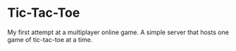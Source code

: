 Tic-Tac-Toe
===========

My first attempt at a multiplayer online game. A simple server that hosts one game of tic-tac-toe at a time.
